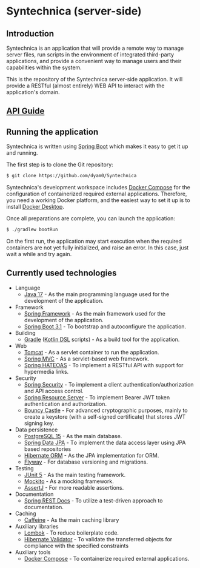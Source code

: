 # Syntechnica (server-side)

## Introduction

Syntechnica is an application that will provide a remote way to manage server files, 
run scripts in the environment of integrated third-party applications, 
and provide a convenient way to manage users and their capabilities within the system.

This is the repository of the Syntechnica server-side application. 
It will provide a RESTful (almost entirely) WEB API to interact with the application's domain.


## [API Guide](https://dyam0.github.io/Syntechnica/api-guide.html)


## Running the application

Syntechnica is written using [Spring Boot](https://projects.spring.io/spring-boot) 
which makes it easy to get it up and running.

The first step is to clone the Git repository:
```bash
$ git clone https://github.com/dyam0/Syntechnica
```

Syntechnica's development workspace includes [Docker Compose](https://docs.docker.com/compose/)
for the configuration of containerized required external applications.
Therefore, you need a working Docker platform, 
and the easiest way to set it up is to install [Docker Desktop](https://www.docker.com/products/docker-desktop/).

Once all preparations are complete, you can launch the application:
```bash
$ ./gradlew bootRun
```
On the first run, the application may start execution
when the required containers are not yet fully initialized, and raise an error.
In this case, just wait a while and try again.


## Currently used technologies

- Language
  - [Java 17](https://openjdk.org/projects/jdk/17/) - As the main programming language 
    used for the development of the application.
- Framework
  - [Spring Framework](https://spring.io/projects/spring-framework) - As the main framework 
    used for the development of the application.
  - [Spring Boot 3.1](https://spring.io/projects/spring-boot) - То bootstrap and autoconfigure the application.
- Building
  - [Gradle](https://gradle.org/) ([Kotlin DSL](https://docs.gradle.org/current/userguide/kotlin_dsl.html) scripts) -
  As a build tool for the application.
- Web
  - [Tomcat](https://tomcat.apache.org/) - As a servlet container to run the application.
  - [Spring MVC](https://docs.spring.io/spring-framework/reference/web/webmvc.html) -
    As a servlet-based web framework.
  - [Spring HATEOAS](https://spring.io/projects/spring-hateoas) - 
    To implement a RESTful API with support for hypermedia links.
- Security
  - [Spring Security](https://spring.io/projects/spring-security) - 
    To implement a client authentication/authorization and API access control.
  - [Spring Resource Server](https://docs.spring.io/spring-security/reference/servlet/oauth2/resource-server) - 
    To implement Bearer JWT token authentication and authorization.
  - [Bouncy Castle](https://www.bouncycastle.org/java.html) - For advanced cryptographic purposes, 
    mainly to create a keystore (with a self-signed certificate) that stores JWT signing key.
- Data persistence
  - [PostgreSQL 15](https://www.postgresql.org/about/) - As the main database.
  - [Spring Data JPA](https://spring.io/projects/spring-data-jpa) - 
    Тo implement the data access layer using JPA based repositories
  - [Hibernate ORM](https://hibernate.org/orm/) - As the JPA implementation for ORM.
  - [Flyway](https://flywaydb.org/) - For database versioning and migrations.
- Testing
  - [JUnit 5](https://junit.org/junit5/) - As the main testing framework.
  - [Mockito](https://site.mockito.org/) - As а mocking framework.
  - [AssertJ](https://assertj.github.io/doc/) - For more readable assertions.
- Documentation
  - [Spring REST Docs](https://spring.io/projects/spring-restdocs) - То utilize a test-driven approach to documentation.
- Caching
  - [Caffeine](https://github.com/ben-manes/caffeine) - As the main caching library
- Auxiliary libraries
  - [Lombok](https://projectlombok.org/) - To reduce boilerplate code.
  - [Hibernate Validator](https://hibernate.org/validator/) -
  To validate the transferred objects for compliance with the specified constraints
- Auxiliary tools
  - [Docker Compose](https://docs.docker.com/compose/) - To containerize required external applications.